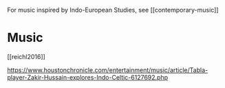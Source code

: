 For music inspired by Indo-European Studies, see [[contemporary-music]]

# Music



[[reichl2016]]

https://www.houstonchronicle.com/entertainment/music/article/Tabla-player-Zakir-Hussain-explores-Indo-Celtic-6127692.php